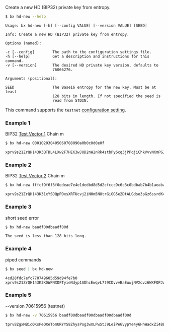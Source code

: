 Create a new HD (BIP32) private key from entropy.   
```sh
$ bx hd-new --help
```
```
Usage: bx hd-new [-h] [--config VALUE] [--version VALUE] [SEED]          

Info: Create a new HD (BIP32) private key from entropy.                  

Options (named):

-c [--config]        The path to the configuration settings file.        
-h [--help]          Get a description and instructions for this command.
-v [--version]       The desired HD private key version, defaults to     
                     76066276.                                           

Arguments (positional):

SEED                 The Base16 entropy for the new key. Must be at least
                     128 bits in length. If not specified the seed is    
                     read from STDIN.
```
This command supports the `testnet` [configuration setting](Configuration-Settings).
### Example 1
BIP32 [Test Vector 1](https://github.com/bitcoin/bips/blob/master/bip-0032.mediawiki#test-vector-1) Chain m
```sh
$ bx hd-new 000102030405060708090a0b0c0d0e0f
```
```
xprv9s21ZrQH143K3QTDL4LXw2F7HEK3wJUD2nW2nRk4stbPy6cq3jPPqjiChkVvvNKmPGJxWUtg6LnF5kejMRNNU3TGtRBeJgk33yuGBxrMPHi
```
### Example 2
BIP32 [Test Vector 2](https://github.com/bitcoin/bips/blob/master/bip-0032.mediawiki#test-vector-2) Chain m
```sh
$ bx hd-new fffcf9f6f3f0edeae7e4e1dedbd8d5d2cfccc9c6c3c0bdbab7b4b1aeaba8a5a29f9c999693908d8a8784817e7b7875726f6c696663605d5a5754514e4b484542
```
```
xprv9s21ZrQH143K31xYSDQpPDxsXRTUcvj2iNHm5NUtrGiGG5e2DtALGdso3pGz6ssrdK4PFmM8NSpSBHNqPqm55Qn3LqFtT2emdEXVYsCzC2U
```
### Example 3
short seed error
```sh
$ bx hd-new baadf00dbaadf00d
```
```
The seed is less than 128 bits long.
```
### Example 4
piped commands
```sh
$ bx seed | bx hd-new
```
```
4cd28fdc7efc770749605d59d94fe7b0
xprv9s21ZrQH143K3KDWPNXDFTyieNdyp1ADhcEwqvL7t9CDvvvBaEuwjNVXovz6WXFQPJwWqKe17wNAq3xArJ3qcBZqhVrH2Sq3EQ4en8ig2Fo
```
### Example 5
--version 70615956 (testnet)
```sh
$ bx hd-new -v 70615956 baadf00dbaadf00dbaadf00dbaadf00d
```
```
tprv8ZgxMBicQKsPeQXeTomURYYS8ZhysPog3wXLPwStJ9LeiPeGvypYe4y6HhWadxZi4BB2dLSAMXVkoRi8AoeNXmjETeYFiyRi56BhFnkm9uh
```